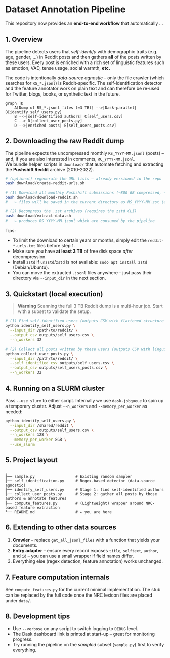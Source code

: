 # Dataset Annotation Pipeline

This repository now provides an **end-to-end workflow** that automatically …

## 1. Overview

The pipeline detects users that *self-identify* with demographic traits (e.g. age, gender, …) in Reddit posts and then gathers **all** of the posts written by these users. Every post is enriched with a rich set of linguistic features such as emotion, VAD, tense usage, social warmth, **etc.**

The code is intentionally *data-source agnostic* – only the file crawler (which searches for `RS_*.jsonl`) is Reddit-specific. The self-identification detector and the feature annotator work on plain text and can therefore be re-used for Twitter, blogs, books, or synthetic text in the future.

```mermaid
graph TD
    A[Dump of RS_*.jsonl files (≈3 TB)] -->|Dask-parallel| B[identify_self_users.py]
    B -->|self-identified authors| C[self_users.csv]
    C --> D[collect_user_posts.py]
    D -->|enriched posts| E[self_users_posts.csv]
```

## 2. Downloading the raw Reddit dump

The pipeline expects the uncompressed monthly `RS_YYYY-MM.jsonl` (posts) – and, if you are also interested in comments, `RC_YYYY-MM.jsonl`.  
We bundle helper scripts in `download/` that automate fetching and extracting the **Pushshift Reddit** archive (2010-2022).

```bash
# (optional) regenerate the URL lists – already versioned in the repo
bash download/create-reddit-urls.sh

# (1) Download all monthly Pushshift submissions (~800 GB compressed, ~2.8 TB uncompressed)
bash download/download-reddit.sh
#   ↳ files will be saved in the current directory as RS_YYYY-MM.zst (and RC_YYYY-MM.zst)

# (2) Decompress the .zst archives (requires the zstd CLI)
bash download/extract-data.sh
#   ↳ produces RS_YYYY-MM.jsonl which are consumed by the pipeline
```

Tips:
* To limit the download to certain years or months, simply edit the `reddit-*-urls.txt` files before step 1.
* Make sure you have **at least 3 TB** of free disk space *after* decompression.
* Install `zstd` if `unzstd`/`zstd` is not available: `sudo apt install zstd` (Debian/Ubuntu).
* You can move the extracted `.jsonl` files anywhere – just pass their directory via `--input_dir` in the next section.

## 3. Quickstart (local execution)

> **Warning**  Scanning the full 3 TB Reddit dump is a multi-hour job. Start with a subset to validate the setup.

```bash
# (1) Find self-identified users (outputs CSV with flattened structure and resolved age)
python identify_self_users.py \
  --input_dir /path/to/reddit/ \
  --output_csv outputs/self_users.csv \
  --n_workers 32

# (2) Collect all posts written by these users (outputs CSV with linguistic features)
python collect_user_posts.py \
  --input_dir /path/to/reddit/ \
  --self_identified_csv outputs/self_users.csv \
  --output_csv outputs/self_users_posts.csv \
  --n_workers 32
```

## 4. Running on a SLURM cluster

Pass `--use_slurm` to either script. Internally we use `dask-jobqueue` to spin up a temporary cluster. Adjust `--n_workers` and `--memory_per_worker` as needed:

```bash
python identify_self_users.py \
  --input_dir /shared/reddit \
  --output_csv outputs/self_users.csv \
  --n_workers 128 \
  --memory_per_worker 8GB \
  --use_slurm
```

## 5. Project layout

```
.
├── sample.py                  # Existing random sampler
├── self_identification.py     # Regex-based detector (data-source agnostic)
├── identify_self_users.py     # Stage 1: find self-identified authors
├── collect_user_posts.py      # Stage 2: gather all posts by those authors & annotate features
├── compute_features.py        # (Lightweight) wrapper around NRC-based feature extraction
└── README.md                  # ← you are here
```

## 6. Extending to other data sources

1. **Crawler** – replace `get_all_jsonl_files` with a function that yields your documents.
2. **Entry adapter** – ensure every record exposes `title`, `selftext`, `author`, and `id` – you can use a small wrapper if field names differ.
3. Everything else (regex detection, feature annotation) works unchanged.

## 7. Feature computation internals

See `compute_features.py` for the current minimal implementation. The stub can be replaced by the full code once the NRC lexicon files are placed under `data/`.

## 8. Development tips

* Use `--verbose` on any script to switch logging to `DEBUG` level.
* The Dask dashboard link is printed at start-up – great for monitoring progress.
* Try running the pipeline on the *sampled* subset (`sample.py`) first to verify everything.
